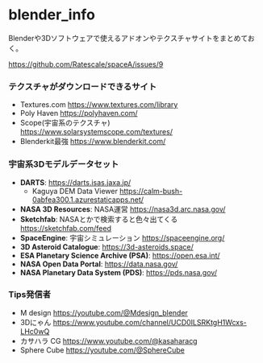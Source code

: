 # blender_info
Blenderや3Dソフトウェアで使えるアドオンやテクスチャサイトをまとめておく。

https://github.com/Ratescale/spaceA/issues/9
### テクスチャがダウンロードできるサイト
- Textures.com https://www.textures.com/library
- Poly Haven https://polyhaven.com/
- Scope(宇宙系のテクスチャ) https://www.solarsystemscope.com/textures/
- Blenderkit最強 https://www.blenderkit.com/

### 宇宙系3Dモデルデータセット
- **DARTS**: https://darts.isas.jaxa.jp/
   - Kaguya DEM Data Viewer https://calm-bush-0abfea300.1.azurestaticapps.net/
- **NASA 3D Resources**: NASA運営 https://nasa3d.arc.nasa.gov/
- **Sketchfab**: NASAとかで検索すると色々出てくる https://sketchfab.com/feed
- **SpaceEngine**: 宇宙シミュレーション https://spaceengine.org/
- **3D Asteroid Catalogue**: https://3d-asteroids.space/
- **ESA Planetary Science Archive (PSA)**: https://open.esa.int/
- **NASA Open Data Portal**: https://data.nasa.gov/
- **NASA Planetary Data System (PDS)**: https://pds.nasa.gov/

### Tips発信者
- M design https://youtube.com/@Mdesign_blender
- 3Dにゃん https://www.youtube.com/channel/UCD0ILSRKtgH1Wcxs-LHc0wQ
- カサハラ CG https://www.youtube.com/@kasaharacg
- Sphere Cube https://youtube.com/@SphereCube
